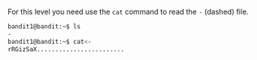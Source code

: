 For this level you need use the `cat` command to read the `-` (dashed) file.
```bash
bandit1@bandit:~$ ls
-
bandit1@bandit:~$ cat<-
rRGizSaX........................
```